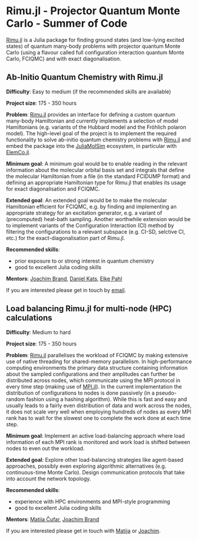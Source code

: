 # Rimu.jl - Projector Quantum Monte Carlo - Summer of Code

[Rimu.jl](https://github.com/RimuQMC/Rimu.jl) is a Julia package for finding ground states (and low-lying excited states) of quantum many-body problems with projector quantum Monte Carlo (using a flavour called full configuration interaction quantum Monte Carlo, FCIQMC) and with exact diagonalisation.

## Ab-Initio Quantum Chemistry with Rimu.jl
 
 **Difficulty**: Easy to medium (if the recommended skills are available)

 **Project size**: 175 - 350 hours

 **Problem**: [Rimu.jl](https://github.com/RimuQMC/Rimu.jl) provides an interface for defining a custom quantum many-body Hamiltonian and currently implements a selection of model Hamiltonians (e.g. variants of the Hubbard model and the Fröhlich polaron model).
 The high-level goal of the project is to implement the required functionality to solve ab-initio quantum chemistry problems with [Rimu.jl](https://github.com/RimuQMC/Rimu.jl) and embed the package into the [JuliaMolSim](https://github.com/JuliaMolSim) ecosystem, in particular with [ElemCo.jl](https://github.com/fkfest/ElemCo.jl).

**Minimum goal**: A minimum goal would be to enable reading in the relevant information about the molecular orbital basis set and integrals that define the molecular Hamiltonian from a file (in the standard FCIDUMP format) and defining an appropriate Hamiltonian type for Rimu.jl that enables its usage for exact diagonalisation and FCIQMC.

**Extended goal**: An extended goal would be to make the molecular Hamiltonian efficient for FCIQMC, e.g. by finding and implementing an appropriate strategy for an excitation generator, e.g. a variant of (precomputed) heat-bath sampling. Another worthwhile extension would be to implement variants of the Configuration Interaction (CI) method by filtering the configurations to a relevant subspace (e.g. CI-SD, selctive CI, etc.) for the exact-diagonalisation part of Rimu.jl.

**Recommended skills**:
- prior exposure to or strong interest in quantum chemistry
- good to excellent Julia coding skills

**Mentors**: [Joachim Brand](https://github.com/joachimbrand), [Daniel Kats](https://github.com/dnkats), [Elke Pahl](https://github.com/ElkePahl)

If you are interested please get in touch by [email](mailto:j.brand@massey.ac.nz).

## Load balancing Rimu.jl for multi-node (HPC) calculations

**Difficulty**: Medium to hard

**Project size**: 175 - 350 hours

**Problem**: [Rimu.jl](https://github.com/RimuQMC/Rimu.jl) parallelises the workload of FCIQMC by making extensive use of native threading for shared-memory parallelism. In high-performance computing environments the primary data structure containing information about the sampled configurations and their amplitudes can further be distributed across nodes, which communicate using the MPI protocol in every time step (making use of [MPI.jl](https://github.com/JuliaParallel/MPI.jl)). In the current implementation the distribution of configurations to nodes is done passively (in a pseudo-random fashion using a hashing algorithm). While this is fast and easy and usually leads to a fairly even distribution of data and work across the nodes, it does not scale very well when employing hundreds of nodes as every MPI rank has to wait for the slowest one to complete the work done at each time step.

**Minimum goal**: Implement an active load-balancing approach where load information of each MPI rank is monitored and work load is shifted between nodes to even out the workload.

**Extended goal**: Explore other load-balancing strategies like agent-based approaches, possibly even exploring algorithmic alternatives (e.g. continuous-time Monte Carlo). Design communication protocols that take into account the network topology.

**Recommended skills**:
- experience with HPC environments and MPI-style programming
- good to excellent Julia coding skills

**Mentors**: [Matija Čufar](https://github.com/mtsch), [Joachim Brand](https://github.com/joachimbrand)

If you are interested please get in touch with [Matija](matijacufar@gmail.com) or [Joachim](mailto:j.brand@massey.ac.nz).

